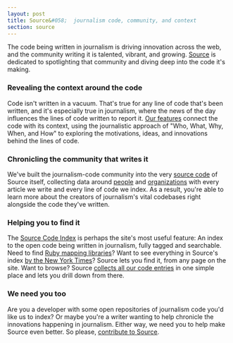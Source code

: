 ```yaml
---
layout: post
title: Source&#058;  journalism code, community, and context
section: source
---
```


<p class="bodybig">The code being written in journalism is driving innovation across the web, and the community writing it is talented, vibrant, and growing. <a href="http://source.mozillaopennews.org">Source</a> is dedicated to spotlighting that community and diving deep into the code it's making.</p>
<h3>Revealing the context around the code</h3>
Code isn't written in a vacuum. That's true for any line of code that's been written, and it's especially true in journalism, where the news of the day influences the lines of code written to report it. <a href="http://source.mozillaopennews.org/articles/">Our features</a> connect the code with its context, using the journalistic approach of "Who, What, Why, When, and How" to exploring the motivations, ideas, and innovations behind the lines of code.
<h3>Chronicling the community that writes it</h3>
We've built the journalism-code community into the very <a href="https://github.com/mozilla/source/">source code</a> of Source itself, collecting data around <a href="http://source.mozillaopennews.org/people">people</a> and <a href="http://source.mozillaopennews.org/organizations">organizations</a> with every article we write and every line of code we index. As a result, you're able to learn more about the creators of journalism's vital codebases right alongside the code they've written.
<h3>Helping you to find it</h3>
The <a href="http://source.mozillaopennews.org/code/">Source Code Index</a> is perhaps the site's most useful feature: An index to the open code being written in journalism, fully tagged and searchable. Need to find <a href="http://source.mozillaopennews.org/search/?q=ruby+mapping">Ruby mapping libraries</a>? Want to see everything in Source's index <a href="http://source.mozillaopennews.org/search/?q=New+York+Times">by the New York Times</a>? Source lets you find it, from any page on the site. Want to browse? Source <a href="http://source.mozillaopennews.org/code/">collects all our code entries</a> in one simple place and lets you drill down from there.
<h3>We need you too</h3>
Are you a developer with some open repositories of journalism code you'd like us to index? Or maybe you're a writer wanting to help chronicle the innovations happening in journalism. Either way, we need you to help make Source even better. So please, <a href="http://source.mozillaopennews.org/contribute/">contribute to Source</a>.

